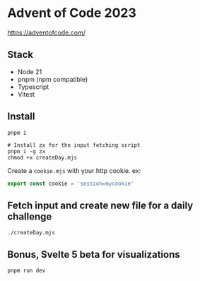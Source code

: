 # Advent of Code 2023

https://adventofcode.com/

## Stack

- Node 21
- pnpm (npm compatible)
- Typescript
- Vitest

## Install

```shell
pnpm i

# Install zx for the input fetching script
pnpm i -g zx
chmod +x createDay.mjs
```

Create a `cookie.mjs` with your http cookie.
ex:

```ts
export const cookie = 'session=mycookie'
```

## Fetch input and create new file for a daily challenge

```shell
./createDay.mjs
```

## Bonus, Svelte 5 beta for visualizations

```shell
pnpm run dev
```
